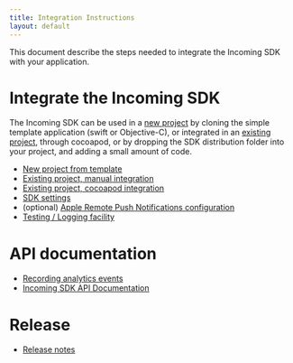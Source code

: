 ```yaml
---
title: Integration Instructions
layout: default 
---
```


This document describe the steps needed to integrate the Incoming SDK 
with your application.

# Integrate the Incoming SDK #

The Incoming SDK can be used in a [new project](./new-project.html) by cloning the 
simple template application (swift or Objective-C), or integrated in an [existing project](./existing-project.html),
through cocoapod, or by dropping the SDK distribution folder into your project, and adding a small amount of code.

 * [New project from template](./new-project.html)
 * [Existing project, manual integration](./existing-project.html)
 * [Existing project, cocoapod integration](./existing-project-cocoapod.html)
 * [SDK settings](./sdk-settings.html)
 * (optional) [Apple Remote Push Notifications configuration](./apns.html)
 * [Testing / Logging facility](./testing-logging.html)

# API documentation #
 * [Recording analytics events](./analytics-events.html)
 * [Incoming SDK API Documentation](./apidoc/html/index.html)

# Release #
 * [Release notes](./release-notes.html)


 
 